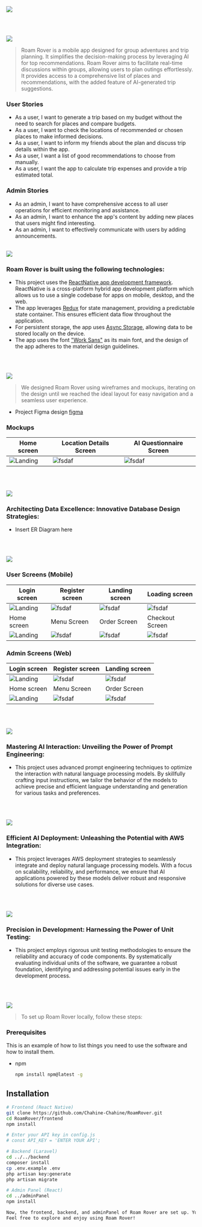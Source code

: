 <img src="./readme/title1.svg"/>

<br><br>

<!-- project philosophy -->
<img src="./readme/title2.svg"/>

>  Roam Rover is a mobile app designed for group adventures and trip planning. It simplifies the decision-making process by leveraging AI for top recommendations.
> Roam Rover aims to facilitate real-time discussions within groups, allowing users to plan outings effortlessly. It provides access to a comprehensive list of places and recommendations, with the added feature of AI-generated trip suggestions.

### User Stories
- As a user, I want to generate a trip based on my budget without the need to search for places and compare budgets.
- As a user, I want to check the locations of recommended or chosen places to make informed decisions.
- As a user, I want to inform my friends about the plan and discuss trip details within the app.
- As a user, I want a list of good recommendations to choose from manually.
- As a user, I want the app to calculate trip expenses and provide a trip estimated total.
### Admin Stories
- As an admin, I want to have comprehensive access to all user operations for efficient monitoring and assistance.
- As an admin, I want to enhance the app's content by adding new places that users might find interesting.
- As an admin, I want to effectively communicate with users by adding announcements.
<br><br>

<!-- Tech stack -->
<img src="./readme/title3.svg"/>

###  Roam Rover is built using the following technologies:

- This project uses the [ReactNative app development framework](https://reactnative.dev/). ReactNative is a cross-platform hybrid app development platform which allows us to use a single codebase for apps on mobile, desktop, and the web.
- The app leverages [Redux](https://redux.js.org/) for state management, providing a predictable state container. This ensures efficient data flow throughout the application.
- For persistent storage, the app uses [Async Storage](https://react-native-async-storage.github.io/async-storage/), allowing data to be stored locally on the device.
- The app uses the font ["Work Sans"](https://fonts.google.com/specimen/Work+Sans) as its main font, and the design of the app adheres to the material design guidelines.

<br><br>
<!-- UI UX -->
<img src="./readme/title4.svg"/>


> We designed Roam Rover using wireframes and mockups, iterating on the design until we reached the ideal layout for easy navigation and a seamless user experience.

- Project Figma design [figma](https://www.figma.com/file/5CgT0dwIKPiVcGiMI2XmpA/Final-Project?type=design&node-id=8%3A17&mode=design&t=DQpFoX6qTc7XoAGm-1)


### Mockups
| Home screen  | Location Details Screen | AI Questionnaire Screen |
| ---| ---| ---|
| ![Landing](./readme/homeScreen.png) | ![fsdaf](./readme/LocationDescription.png) | ![fsdaf](./readme/AIQuestionnaire.png) |

<br><br>

<!-- Database Design -->
<img src="./readme/title5.svg"/>

###  Architecting Data Excellence: Innovative Database Design Strategies:

- Insert ER Diagram here


<br><br>


<!-- Implementation -->
<img src="./readme/title6.svg"/>


### User Screens (Mobile)
| Login screen  | Register screen | Landing screen | Loading screen |
| ---| ---| ---| ---|
| ![Landing](https://placehold.co/900x1600) | ![fsdaf](https://placehold.co/900x1600) | ![fsdaf](https://placehold.co/900x1600) | ![fsdaf](https://placehold.co/900x1600) |
| Home screen  | Menu Screen | Order Screen | Checkout Screen |
| ![Landing](https://placehold.co/900x1600) | ![fsdaf](https://placehold.co/900x1600) | ![fsdaf](https://placehold.co/900x1600) | ![fsdaf](https://placehold.co/900x1600) |

### Admin Screens (Web)
| Login screen  | Register screen |  Landing screen |
| ---| ---| ---|
| ![Landing](./readme/demo/1440x1024.png) | ![fsdaf](./readme/demo/1440x1024.png) | ![fsdaf](./readme/demo/1440x1024.png) |
| Home screen  | Menu Screen | Order Screen |
| ![Landing](./readme/demo/1440x1024.png) | ![fsdaf](./readme/demo/1440x1024.png) | ![fsdaf](./readme/demo/1440x1024.png) |

<br><br>


<!-- Prompt Engineering -->
<img src="./readme/title7.svg"/>

###  Mastering AI Interaction: Unveiling the Power of Prompt Engineering:

- This project uses advanced prompt engineering techniques to optimize the interaction with natural language processing models. By skillfully crafting input instructions, we tailor the behavior of the models to achieve precise and efficient language understanding and generation for various tasks and preferences.

<br><br>

<!-- AWS Deployment -->
<img src="./readme/title8.svg"/>

###  Efficient AI Deployment: Unleashing the Potential with AWS Integration:

- This project leverages AWS deployment strategies to seamlessly integrate and deploy natural language processing models. With a focus on scalability, reliability, and performance, we ensure that AI applications powered by these models deliver robust and responsive solutions for diverse use cases.

<br><br>

<!-- Unit Testing -->
<img src="./readme/title9.svg"/>

###  Precision in Development: Harnessing the Power of Unit Testing:

- This project employs rigorous unit testing methodologies to ensure the reliability and accuracy of code components. By systematically evaluating individual units of the software, we guarantee a robust foundation, identifying and addressing potential issues early in the development process.

<br><br>


<!-- How to run -->
<img src="./readme/title10.svg"/>

> To set up Roam Rover locally, follow these steps:

### Prerequisites

This is an example of how to list things you need to use the software and how to install them.
* npm
  ```sh
  npm install npm@latest -g
  ```

## Installation

```sh
# Frontend (React Native)
git clone https://github.com/Chahine-Chahine/RoamRover.git
cd RoamRover/frontend
npm install

# Enter your API key in config.js
# const API_KEY = 'ENTER YOUR API';

# Backend (Laravel)
cd ../../backend
composer install
cp .env.example .env
php artisan key:generate
php artisan migrate

# Admin Panel (React)
cd ../adminPanel
npm install

Now, the frontend, backend, and adminPanel of Roam Rover are set up. You can run them locally and explore their features.
Feel free to explore and enjoy using Roam Rover!